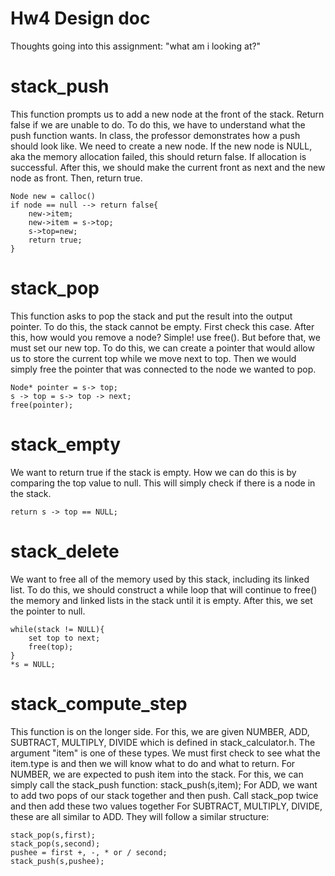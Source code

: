 # Hw4 Design doc
Thoughts going into this assignment: "what am i looking at?"

# stack_push
This function prompts us to add a new node at the front of the stack. Return false if we are unable to do. To do this, we have to understand what the push function wants. In class, the professor demonstrates how a push should look like. We need to create a new node. If the new node is NULL, aka the memory allocation failed, this should return false. If allocation is successful. After this, we should make the current front as next and the new node as front. Then, return true.

    Node new = calloc()
    if node == null --> return false{
        new->item;
        new->item = s->top;
        s->top=new;
        return true;
    }

# stack_pop
This function asks to pop the stack and put the result into the output pointer. To do this, the stack cannot be empty. First check this case. After this, how would you remove a node? Simple! use free(). But before that, we must set our new top. To do this, we can create a pointer that would allow us to store the current top while we move next to top. Then we would simply free the pointer that was connected to the node we wanted to pop.

    Node* pointer = s-> top;
	s -> top = s-> top -> next;
	free(pointer);

# stack_empty
We want to return true if the stack is empty. How we can do this is by comparing the top value to null. This will simply check if there is a node in the stack.
    
    return s -> top == NULL;

# stack_delete
We want to free all of the memory used by this stack, including its linked list. To do this, we should construct a while loop that will continue to free() the memory and linked lists in the stack until it is empty. After this, we set the pointer to null.

    while(stack != NULL){
        set top to next;
        free(top);
    }
    *s = NULL;

# stack_compute_step
This function is on the longer side. For this, we are given NUMBER, ADD, SUBTRACT, MULTIPLY, DIVIDE which is defined in stack_calculator.h. The argument "item" is one of these types. We must first check to see what the item.type is and then we will know what to do and what to return.
For NUMBER, we are expected to push item into the stack. For this, we can simply call the stack_push function: stack_push(s,item);
For ADD, we want to add two pops of our stack together and then push. Call stack_pop twice and then add these two values together
For SUBTRACT, MULTIPLY, DIVIDE, these are all similar to ADD. They will follow a similar structure:

    stack_pop(s,first);
    stack_pop(s,second);
    pushee = first +, -, * or / second;
    stack_push(s,pushee);
